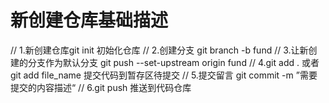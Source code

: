 # 新创建仓库基础描述
// 1.新创建仓库git init 初始化仓库
// 2.创建分支 git branch -b fund
// 3.让新创建的分支作为默认分支 git push --set-upstream origin fund
// 4.git add .  或者 git add file_name 提交代码到暂存区待提交
// 5.提交留言 git commit -m ”需要提交的内容描述“
// 6.git push 推送到代码仓库
